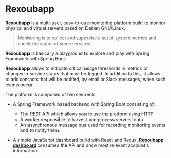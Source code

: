 # Rexoubapp

**Rexoubapp** is a multi-user, easy-to-use monitoring platform build to monitor physical  and  virtual  servers  based  on  Debian  GNU/Linux.  
> Monitoring  is  to collect and supervise  a set  of  system  metrics and check  the  status  of  some services. 

**Rexoubapp** is basically a playground to explore and play with Spring Framework with Spring Boot.

**Rexoubapp** allows to indicate critical usage thresholds in metrics or changes in  service  status  that  must  be  logged.  In addition  to  this,  it  allows  to  add contacts that will be notified, by email or Slack messages, when such events occur.

The platform is composed of two elements:
- A Spring Framework based backend with Spring Boot consisting of:
  - The REST API which allows you to use the platform using HTTP.
  - A worker responsible to harvest and process servers’ data.
  - An asynchronous message bus used for recording monitoring events and to notify them.

-  A  simple  JavaScript  dashboard  build  with  React  and  Redux.  [**Rexoubapp dashboard**](https://github.com/edusalguero/rexoubapp-dashboard) consumes the API and show most relevant account's information.
